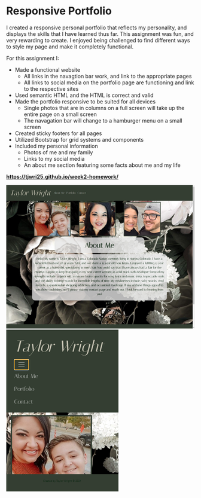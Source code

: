 # Responsive Portfolio 

I created a responsive personal portfolio that reflects my personality, and displays the skills that I have learned thus far. This assignment was fun, and very rewarding to create. I enjoyed being challenged to find different ways to style my page and make it completely functional. 

For this assignment I: 
   - Made a functional website 
       - All links in the navagtion bar work, and link to the appropriate pages  
       - All links to social media on the portfolio page are functioning and link to the respective sites
   - Used semantic HTML and the HTML is correct and valid 
   - Made the portfolio responsive to be suited for all devices 
       - Single photos that are in columns on a full screen will take up the entire page on a small screen 
       - The navagation bar will change to a hamburger menu on a small screen 
   - Created sticky footers for all pages 
   - Utilized Bootstrap for grid systems and components 
   - Included my personal information 
       - Photos of me and my family 
       - Links to my social media 
       - An about me section featuring some facts about me and my life 


 **https://tjwri25.github.io/week2-homework/**




![View Page](images/Screenshot1.png)    ![Image](images/responsive-screenshot.PNG)



